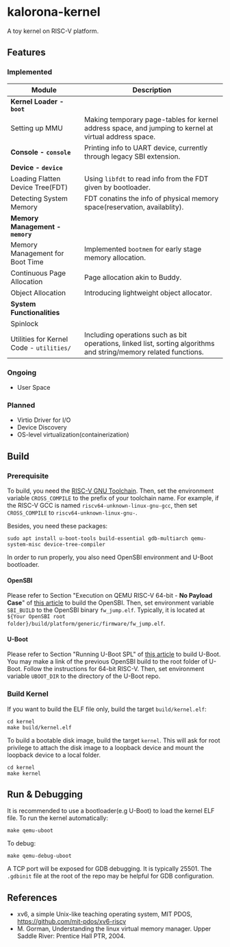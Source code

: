 # kalorona-kernel

A toy kernel on RISC-V platform.

## Features

### Implemented

| Module                                   | Description                                                  |
| ---------------------------------------- | ------------------------------------------------------------ |
| **Kernel Loader - `boot`**               |                                                              |
| Setting up MMU                           | Making temporary page-tables for kernel address space, and jumping to kernel at virtual address space. |
| **Console - `console`**                  | Printing info to UART device, currently through legacy SBI extension. |
| **Device - `device`**                    |                                                              |
| Loading Flatten Device Tree(FDT)         | Using `libfdt` to read info from the FDT given by bootloader. |
| Detecting System Memory                  | FDT conatins the info of physical memory space(reservation, availablity). |
| **Memory Management - `memory`**         |                                                              |
| Memory Management for Boot Time          | Implemented `bootmem` for early stage memory allocation.     |
| Continuous Page Allocation               | Page allocation akin to Buddy.                               |
| Object Allocation                        | Introducing lightweight object allocator.                    |
| **System Functionalities**               |                                                              |
| Spinlock                                 |                                                              |
| Utilities for Kernel Code - `utilities/` | Including operations such as bit operations, linked list, sorting algorithms and string/memory related functions. |

### Ongoing

- User Space

### Planned

- Virtio Driver for I/O
- Device Discovery
- OS-level virtualization(containerization)

## Build

### Prerequisite

To build, you need the [RISC-V GNU Toolchain](https://github.com/riscv-collab/riscv-gnu-toolchain). Then, set the environment variable `CROSS_COMPILE` to the prefix of your toolchain name. For example, if the RISC-V GCC is named `riscv64-unknown-linux-gnu-gcc`, then set `CROSS_COMPILE` to `riscv64-unknown-linux-gnu-`.

Besides, you need these packages:

```shell
sudo apt install u-boot-tools build-essential gdb-multiarch qemu-system-misc device-tree-compiler
```

In order to run properly, you also need OpenSBI environment and U-Boot bootloader.

#### OpenSBI

Please refer to Section "Execution on QEMU RISC-V 64-bit - **No Payload Case**" of [this article](https://github.com/riscv-software-src/opensbi/blob/master/docs/platform/qemu_virt.md) to build the OpenSBI. Then, set environment variable `SBI_BUILD` to the OpenSBI binary `fw_jump.elf`. Typically, it is located at `${Your OpenSBI root folder}/build/platform/generic/firmware/fw_jump.elf`.

#### U-Boot

Please refer to Section "Running U-Boot SPL" of [this article](https://u-boot.readthedocs.io/en/latest/board/emulation/qemu-riscv.html#running-u-boot-spl) to build U-Boot. You may make a link of the previous OpenSBI build to the root folder of U-Boot. Follow the instructions for 64-bit RISC-V. Then, set environment variable `UBOOT_DIR` to the directory of the U-Boot repo.

### Build Kernel

If you want to build the ELF file only, build the target `build/kernel.elf`:

```shell
cd kernel
make build/kernel.elf
```

To build a bootable disk image, build the target `kernel`. This will ask for root privilege to attach the disk image to a loopback device and mount the loopback device to a local folder.

```shell
cd kernel
make kernel
```

## Run & Debugging

It is recommended to use a bootloader(e.g U-Boot) to load the kernel ELF file. To run the kernel automatically:

```shell
make qemu-uboot
```

To debug:

```shell
make qemu-debug-uboot
```

A TCP port will be exposed for GDB debugging. It is typically 25501. The `.gdbinit` file at the root of the repo may be helpful for GDB configuration.

## References

- xv6, a simple Unix-like teaching operating system, MIT PDOS, https://github.com/mit-pdos/xv6-riscv
- M. Gorman, Understanding the linux virtual memory manager. Upper Saddle River: Prentice Hall PTR, 2004.